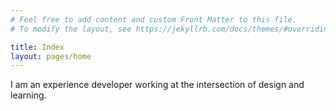 ```yaml
---
# Feel free to add content and custom Front Matter to this file.
# To modify the layout, see https://jekyllrb.com/docs/themes/#overriding-theme-defaults

title: Index
layout: pages/home
---
```


I am an experience developer working at the intersection of design and learning.